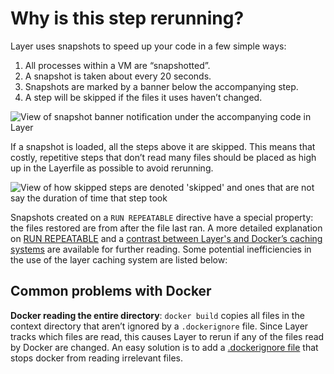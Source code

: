 # Why is this step rerunning? 

Layer uses snapshots to speed up your code in a few simple ways:

1. All processes within a VM are “snapshotted”.
2. A snapshot is taken about every 20 seconds.
3. Snapshots are marked by a banner below the accompanying step.
4. A step will be skipped if the files it uses haven’t changed.

![View of snapshot banner notification under the accompanying code in Layer](/docs/resources/step_rerunning_1.png)

If a snapshot is loaded, all the steps above it are skipped. This means that costly, repetitive steps that don’t read many files should be placed as high up in the Layerfile as possible to avoid rerunning.

![View of how skipped steps are denoted 'skipped' and ones that are not say the duration of time that step took](/docs/resources/step_rerunning_2.png)

Snapshots created on a `RUN REPEATABLE` directive have a special property: the files restored are from after the file last ran. A more detailed explanation on [RUN REPEATABLE](https://layerci.com/docs/tuning-performance/run-repeatable) and a [contrast between Layer's and Docker’s caching systems](https://layerci.com/docs/tuning-performance/the-layerfile-cache) are available for further reading. Some potential inefficiencies in the use of the layer caching system are listed below:

## Common problems with Docker

**Docker reading the entire directory**: `docker build` copies all files in the context directory that aren’t ignored by a `.dockerignore` file. Since Layer tracks which files are read, this causes Layer to rerun if any of the files read by Docker are changed. An easy solution is to add a [.dockerignore file](https://docs.docker.com/engine/reference/builder/#dockerignore-file) that stops docker from reading irrelevant files.

